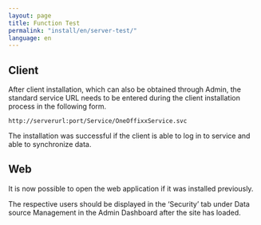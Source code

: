 ```yaml
---
layout: page
title: Function Test
permalink: "install/en/server-test/"
language: en
---
```


## Client

After client installation, which can also be obtained through Admin, the standard service URL needs to be entered during the client installation process in the following form.

    http://serverurl:port/Service/OneOffixxService.svc
   
The installation was successful if the client is able to log in to service and able to synchronize data.

## Web

It is now possible to open the web application if it was installed previously.

The respective users should be displayed in the ‘Security’ tab under Data source Management in the Admin Dashboard after the site has loaded.
